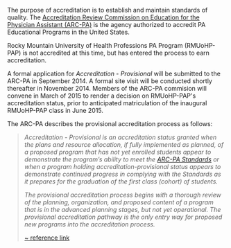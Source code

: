The purpose of accreditation is to establish and maintain standards of quality. The [Accreditation Review Commission on Education for the Physician Assistant (ARC-PA)][arc] is the agency authorized to accredit PA Educational Programs in the United States.

Rocky Mountain University of Health Professions PA Program (RMUoHP-PAP) is not accredited at this time, but has entered the process to earn accreditation.

A formal application for _Accreditation - Provisional_ will be submitted to the ARC-PA in September 2014. A formal site visit will be conducted shortly thereafter in November 2014. Members of the ARC-PA commision will convene in March of 2015 to render a decision on RMUoHP-PAP's accreditation status, prior to anticipated matriculation of the inaugural RMUoHP-PAP class in June 2015.

The ARC-PA describes the provisional accreditation process as follows:

> <em>Accreditation - Provisional is an accreditation status granted when the plans and resource allocation, if fully implemented as planned, of a proposed program that has not yet enrolled students appear to demonstrate the program’s ability to meet the [ARC-PA Standards][standards] or when a program holding accreditation-provisional status appears to demonstrate continued progress in complying with the Standards as it prepares for the graduation of the first class (cohort) of students.</em>
> 
> <em>The provisional accreditation process begins with a thorough review of the planning, organization, and proposed content of a program that is in the advanced planning stages, but not yet operational. The provisional accreditation pathway is the only entry way for proposed new programs into the accreditation process.</em>
>   
> <span class="reference">[~ reference link][arc-provisional]</span>

[arc]: http://www.arc-pa.org
[standards]: http://www.arc-pa.org/acc_standards/
[arc-provisional]: http://www.arc-pa.org/provisional_acc/information.html






